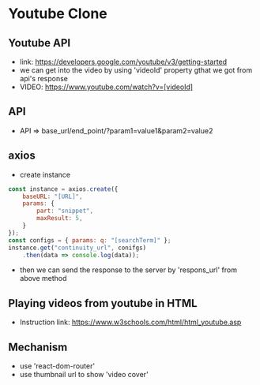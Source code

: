 # Youtube Clone

## Youtube API
- link: https://developers.google.com/youtube/v3/getting-started
- we can get into the video by using 'videoId' property gthat we got from api's response
- VIDEO: https://www.youtube.com/watch?v=[videoId]

## API
- API => base_url/end_point/?param1=value1&param2=value2

## axios
- create instance 
```JavaScript
const instance = axios.create({
	baseURL: "[URL]",
	params: {
		part: "snippet",
		maxResult: 5,
	}
});
const configs = { params: q: "[searchTerm]" };
instance.get("continuity_url", conifgs)
	.then(data => console.log(data));
````
- then we can send the response to the server by 'respons_url' from above method 

## Playing videos from youtube in HTML 
- Instruction link: https://www.w3schools.com/html/html_youtube.asp

## Mechanism 
- use 'react-dom-router'
- use thumbnail url to show 'video cover'